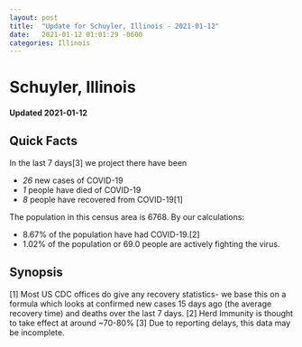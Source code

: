 ```yaml
---
layout: post
title:  "Update for Schuyler, Illinois - 2021-01-12"
date:   2021-01-12 01:01:29 -0600
categories: Illinois
---
```


# Schuyler, Illinois
#### Updated 2021-01-12

## Quick Facts

In the last 7 days[3] we project there have been
- *26* new cases of COVID-19
- *1* people have died of COVID-19
- *8* people have recovered from COVID-19[1]

The population in this census area is 6768. By our calculations:
- 8.67% of the population have had COVID-19.[2]
- 1.02% of the population or 69.0 people are actively fighting the virus.

## Synopsis




[1] Most US CDC offices do give any recovery statistics- we base this on a formula which looks at confirmed new cases
15 days ago (the average recovery time) and deaths over the last 7 days.
[2] Herd Immunity is thought to take effect at around ~70-80%
[3] Due to reporting delays, this data may be incomplete. 
    